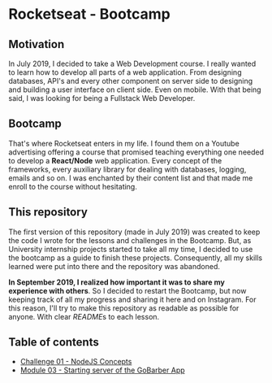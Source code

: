 # Rocketseat - Bootcamp

## Motivation
In July 2019, I decided to take a Web Development course. I really wanted to learn how to develop all parts of a web application. From designing databases, API's and every other component on server side to designing and building a user interface on client side. Even on mobile. With that being said, I was looking for being a Fullstack Web Developer.

## Bootcamp

That's where Rocketseat enters in my life. I found them on a Youtube advertising offering a course that promised teaching everything one needed to develop a **React/Node** web application. Every concept of the frameworks, every auxiliary library for dealing with databases, logging, emails and so on.  I was enchanted by their content list and that made me enroll to the course without hesitating.

## This repository

The first version of this repository (made in July 2019) was created to keep the code I wrote for the lessons and challenges in the Bootcamp. But, as University internship projects started to take all my time, I decided to use the bootcamp as a guide to finish these projects. Consequently, all my skills learned were put into there and the repository was abandoned.

**In September 2019, I realized how important it was to share my experience with others**. So I decided to restart the Bootcamp, but now keeping track of all my progress and sharing it here and on Instagram. For this reason, I'll try to make this repository as readable as possible for anyone. With clear *README*s to each lesson.

## Table of contents

- [Challenge 01 - NodeJS Concepts](https://github.com/lbcosta/rocketseat/tree/master/challenge01)
- [Module 03 - Starting server of the GoBarber App](https://github.com/lbcosta/rocketseat/tree/master/module03)